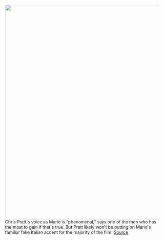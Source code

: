 <img src='https://cdn.vox-cdn.com/uploads/chorus_image/image/50858597/tldr-logo.1473954443.png' width='700px' /><br/>
Chris Pratt's voice as Mario is “phenomenal,” says one of the men who has the most to gain if that's true. But Pratt likely won't be putting on Mario's familiar fake Italian accent for the majority of the film.
<a href='https://www.theverge.com/2021/11/23/22799382/chris-pratt-voice-super-mario-movie-nintendo-illumination-ceo'> Source <a/>